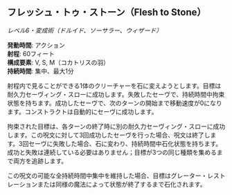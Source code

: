 ## フレッシュ・トゥ・ストーン（Flesh to Stone）
*レベル6・変成術（ドルイド、ソーサラー、ウィザード）*

**発動時間**: アクション  
**射程**: 60フィート  
**構成要素**: V, S, M（コカトリスの羽）  
**持続時間**: 集中、最大1分

射程内で見ることができる1体のクリーチャーを石に変えようとします。目標は耐久力セーヴィング・スローに成功します。失敗したセーヴで、持続時間中拘束状態を持ちます。成功したセーヴで、次のターンの開始まで移動速度が0になります。コンストラクトは自動的にセーヴに成功します。

拘束された目標は、各ターンの終了時に別の耐久力セーヴィング・スローに成功します。この呪文に対して3回成功したセーヴを行った場合、呪文は終了します。3回セーヴに失敗した場合、石に変わり、持続時間中石化状態を持ちます。成功と失敗は連続している必要はありません；目標が3つの同じ種類を集めるまで両方を追跡します。

この呪文の可能な全持続時間中集中を維持した場合、目標はグレーター・レストレーションまたは同様の魔法によって状態が終了するまで石化されます。